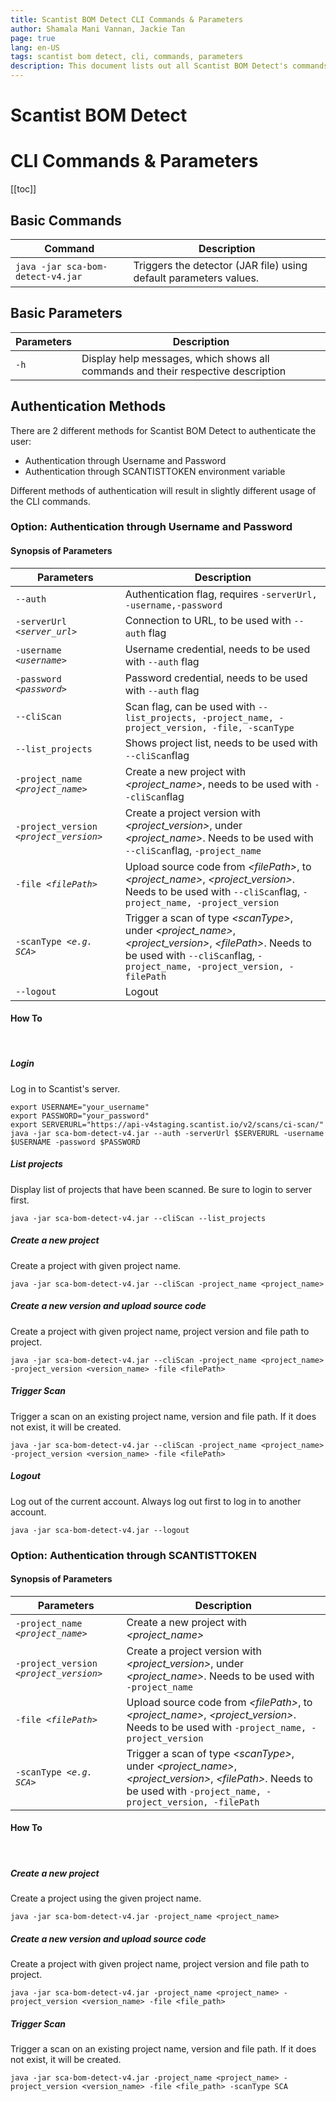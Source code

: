 ```yaml
---
title: Scantist BOM Detect CLI Commands & Parameters
author: Shamala Mani Vannan, Jackie Tan
page: true
lang: en-US
tags: scantist bom detect, cli, commands, parameters
description: This document lists out all Scantist BOM Detect's commands and parameters.
---
```


<ClientOnly>

# Scantist BOM Detect

# CLI Commands & Parameters

[[toc]]

## Basic Commands

<table>
    <thead>
        <th>Command</th>
        <th>Description</th>
    </thead>
    <tbody>
        <tr>
            <td><code>java -jar sca-bom-detect-v4.jar</code></td>
            <td>Triggers the detector (JAR file) using default parameters values.</td>
        </tr>
    </tbody>
</table>

## Basic Parameters

<table>
    <thead>
        <th>Parameters</th>
        <th>Description</th>
    </thead>
    <tbody>
        <tr>
            <td><code>-h</code></td>
            <td>Display help messages, which shows all commands and their respective description</td>
        </tr>
    </tbody>
</table>

## Authentication Methods

There are 2 different methods for Scantist BOM Detect to authenticate the user:

- Authentication through Username and Password
- Authentication through SCANTISTTOKEN environment variable

Different methods of authentication will result in slightly different usage of the CLI commands.

### Option: Authentication through Username and Password

#### Synopsis of Parameters

<table>
    <thead>
        <th>Parameters</th>
        <th>Description</th>
    </thead>
    <tbody>
        <tr>
            <td><code>--auth</code></td>
            <td>Authentication flag, requires <code>-serverUrl, -username,-password</code></td>
        </tr>
        <tr>
            <td><code>-serverUrl <i>&lt;server_url&gt;</i></code></td>
            <td>Connection to URL, to be used with <code>--auth</code> flag</td>
        </tr>
        <tr>
            <td><code>-username <i>&lt;username&gt;</i></code></td>
            <td>Username credential, needs to be used with <code>--auth</code> flag</td>
        </tr>
        <tr>
            <td><code>-password <i>&lt;password&gt;</i></code></td>
            <td>Password credential, needs to be used with <code>--auth</code> flag</td>
        </tr>
        <tr>
            <td><code>--cliScan </code></td>
            <td>Scan flag, can be used with <code>--list_projects, -project_name, -project_version, -file, -scanType</code></td>
        </tr>
        <tr>
            <td><code>--list_projects</code></td>
            <td>Shows project list, needs to be used with <code>--cliScan</code>flag</td>
        </tr>
        <tr>
            <td><code>-project_name <i>&lt;project_name&gt;</i></code></td>
            <td>Create a new project with <i>&lt;project_name&gt;</i>, needs to be used with <code>--cliScan</code>flag</td>
        </tr>
        <tr>
            <td><code>-project_version <i>&lt;project_version&gt;</i></code></td>
            <td>Create a project version with <i>&lt;project_version&gt;</i>, under <i>&lt;project_name&gt;</i>. Needs to be used with <code>--cliScan</code>flag, <code>-project_name</code></td>
        </tr>
        <tr>
            <td><code>-file <i>&lt;filePath&gt;</i></code></td>
            <td>Upload source code from <i>&lt;filePath&gt;</i>, to <i>&lt;project_name&gt;</i>, <i>&lt;project_version&gt;</i>. Needs to be used with <code>--cliScan</code>flag, <code>-project_name, -project_version</code></td>
        </tr>
        <tr>
            <td><code>-scanType <i>&lt;e.g. SCA&gt;</i></code></td>
            <td>Trigger a scan of type <i>&lt;scanType&gt;</i>, under <i>&lt;project_name&gt;</i>, <i>&lt;project_version&gt;</i>, <i>&lt;filePath&gt;</i>. Needs to be used with <code>--cliScan</code>flag, <code>-project_name, -project_version, -filePath</code></td>
        </tr>
        <tr>
            <td><code>--logout </code></td>
            <td>Logout</td>
        </tr>
    </tbody>
</table>

#### How To

<br />

##### Login

Log in to Scantist's server.

```shell
export USERNAME="your_username"
export PASSWORD="your_password"
export SERVERURL="https://api-v4staging.scantist.io/v2/scans/ci-scan/"
java -jar sca-bom-detect-v4.jar --auth -serverUrl $SERVERURL -username $USERNAME -password $PASSWORD
```

##### List projects

Display list of projects that have been scanned. Be sure to login to server first.

```shell
java -jar sca-bom-detect-v4.jar --cliScan --list_projects
```

##### Create a new project

Create a project with given project name.

```shell
java -jar sca-bom-detect-v4.jar --cliScan -project_name <project_name>
```

##### Create a new version and upload source code

Create a project with given project name, project version and file path to project.

```shell
java -jar sca-bom-detect-v4.jar --cliScan -project_name <project_name> -project_version <version_name> -file <filePath>
```

##### Trigger Scan

Trigger a scan on an existing project name, version and file path. If it does not exist, it will be created.

```shell
java -jar sca-bom-detect-v4.jar --cliScan -project_name <project_name> -project_version <version_name> -file <filePath>
```

##### Logout

Log out of the current account. Always log out first to log in to another account.

```shell
java -jar sca-bom-detect-v4.jar --logout
```

### Option: Authentication through SCANTISTTOKEN

#### Synopsis of Parameters

<table>
    <thead>
        <th>Parameters</th>
        <th>Description</th>
    </thead>
    <tbody>
        <tr>
            <td><code>-project_name <i>&lt;project_name&gt;</i></code></td>
            <td>Create a new project with <i>&lt;project_name&gt;</i></td>
        </tr>
        <tr>
            <td><code>-project_version <i>&lt;project_version&gt;</i></code></td>
            <td>Create a project version with <i>&lt;project_version&gt;</i>, under <i>&lt;project_name&gt;</i>. Needs to be used with <code>-project_name</code></td>
        </tr>
        <tr>
            <td><code>-file <i>&lt;filePath&gt;</i></code></td>
            <td>Upload source code from <i>&lt;filePath&gt;</i>, to <i>&lt;project_name&gt;</i>, <i>&lt;project_version&gt;</i>. Needs to be used with <code>-project_name, -project_version</code></td>
        </tr>
        <tr>
            <td><code>-scanType <i>&lt;e.g. SCA&gt;</i></code></td>
            <td>Trigger a scan of type <i>&lt;scanType&gt;</i>, under <i>&lt;project_name&gt;</i>, <i>&lt;project_version&gt;</i>, <i>&lt;filePath&gt;</i>. Needs to be used with <code>-project_name, -project_version, -filePath</code></td>
        </tr>
    </tbody>
</table>

#### How To

<br />

##### Create a new project

Create a project using the given project name.

```shell
java -jar sca-bom-detect-v4.jar -project_name <project_name>
```

##### Create a new version and upload source code

Create a project with given project name, project version and file path to project.

```shell
java -jar sca-bom-detect-v4.jar -project_name <project_name> -project_version <version_name> -file <file_path>
```

##### Trigger Scan

Trigger a scan on an existing project name, version and file path. If it does not exist, it will be created.

```shell
java -jar sca-bom-detect-v4.jar -project_name <project_name> -project_version <version_name> -file <file_path> -scanType SCA
```

</ClientOnly>
